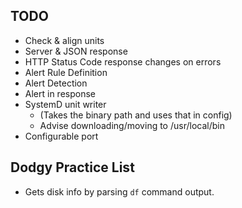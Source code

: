 

## TODO

- Check & align units
- Server & JSON response
- HTTP Status Code response changes on errors
- Alert Rule Definition
- Alert Detection
- Alert in response
- SystemD unit writer
  - (Takes the binary path and uses that in config)
  - Advise downloading/moving to /usr/local/bin
- Configurable port

## Dodgy Practice List

- Gets disk info by parsing `df` command output.